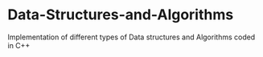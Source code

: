# Data-Structures-and-Algorithms
Implementation of different types of Data structures and Algorithms coded in C++
